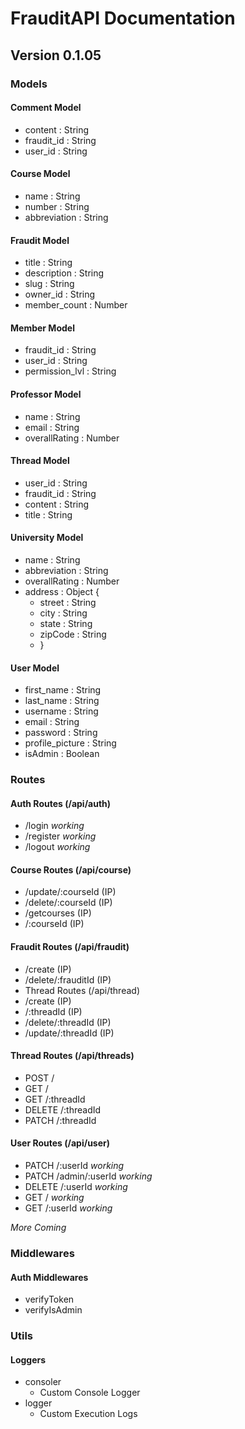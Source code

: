 # FrauditAPI Documentation

## Version 0.1.05

### Models

#### Comment Model

- content : String
- fraudit_id : String
- user_id : String

#### Course Model

- name : String
- number : String
- abbreviation : String

#### Fraudit Model

- title : String
- description : String
- slug : String
- owner_id : String
- member_count : Number

#### Member Model

- fraudit_id : String
- user_id : String
- permission_lvl : String

#### Professor Model

- name : String
- email : String
- overallRating : Number

#### Thread Model

- user_id : String
- fraudit_id : String
- content : String
- title : String

#### University Model

- name : String
- abbreviation : String
- overallRating : Number
- address : Object {
  - street : String
  - city : String
  - state : String
  - zipCode : String
  - }

#### User Model

- first_name : String
- last_name : String
- username : String
- email : String
- password : String
- profile_picture : String
- isAdmin : Boolean

### Routes

#### Auth Routes (/api/auth)

- /login _working_
- /register _working_
- /logout _working_

#### Course Routes (/api/course)

- /update/:courseId (IP)
- /delete/:courseId (IP)
- /getcourses (IP)
- /:courseId (IP)

#### Fraudit Routes (/api/fraudit)

- /create (IP)
- /delete/:frauditId (IP)
- Thread Routes (/api/thread)
- /create (IP)
- /:threadId (IP)
- /delete/:threadId (IP)
- /update/:threadId (IP)

#### Thread Routes (/api/threads)

- POST /
- GET /
- GET /:threadId
- DELETE /:threadId
- PATCH /:threadId

#### User Routes (/api/user)

- PATCH /:userId _working_
- PATCH /admin/:userId _working_
- DELETE /:userId _working_
- GET / _working_
- GET /:userId _working_

_More Coming_

### Middlewares

#### Auth Middlewares

- verifyToken
- verifyIsAdmin

### Utils

#### Loggers

- consoler
  - Custom Console Logger
- logger
  - Custom Execution Logs

